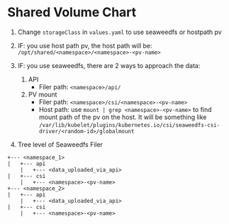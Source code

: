 # Shared Volume Chart



1. Change `storageClass` in `values.yaml` to use seaweedfs or hostpath pv
2. IF: you use host path pv, the host path will be: `/opt/shared/<namespace>/<namespace>-<pv-name>`
3. IF: you use seaweedfs, there are 2 ways to approach the data:
   1. API
      - Filer path: `<namespace>/api/ `
   2. PV mount
      - Filer path: `<namespace>/csi/<namespace>-<pv-name>`
      - Host path: use `mount | grep <namespace>-<pv-name>` to find mount path of the pv on the host. It will be something like `/var/lib/kubelet/plugins/kubernetes.io/csi/seaweedfs-csi-driver/<random-id>/globalmount`

4. Tree level of Seaweedfs Filer

```
+--- <namespace_1>
|   +--- api
	|   +--- <data_uploaded_via_api>
|   +--- csi
	|   +--- <namespace>-<pv-name>
+--- <namespace_2>
|   +--- api
	|   +--- <data_uploaded_via_api>
|   +--- csi
	|   +--- <namespace>-<pv-name>
```

